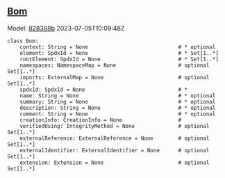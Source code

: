 ## [Bom](https://github.com/spdx/spdx-3-model/blob/main/model/Core/Classes/Bom.md)
Model: [828388b](https://github.com/spdx/spdx-3-model/commit/828388b98c2374f1af6b760ab87fee0d4a11e3f4) 2023-07-05T10:09:48Z
```
class Bom:
    context: String = None                             # * optional 
    element: SpdxId = None                             # * Set[1..*]
    rootElement: SpdxId = None                         # * Set[1..*]
    namespaces: NamespaceMap = None                    # optional Set[1..*]
    imports: ExternalMap = None                        # optional Set[1..*]
    spdxId: SpdxId = None                              # * 
    name: String = None                                # * optional 
    summary: String = None                             # * optional 
    description: String = None                         # * optional 
    comment: String = None                             # * optional 
    creationInfo: CreationInfo = None                  # 
    verifiedUsing: IntegrityMethod = None              # optional Set[1..*]
    externalReference: ExternalReference = None        # optional Set[1..*]
    externalIdentifier: ExternalIdentifier = None      # optional Set[1..*]
    extension: Extension = None                        # optional Set[1..*]
```
